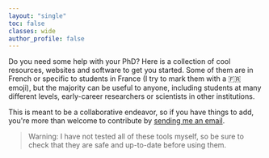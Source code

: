 ```yaml
---
layout: "single"
toc: false
classes: wide
author_profile: false
---
```


Do you need some help with your PhD? Here is a collection of cool resources, websites and software to get you started. Some of them are in French or specific to students in France (I try to mark them with a 🇫🇷 emoji), but the majority can be useful to anyone, including students at many different levels, early-career researchers or scientists in other institutions.

This is meant to be a collaborative endeavor, so if you have things to add, you're more than welcome to contribute by <a href="mailto:guillaume.dalle@enpc.fr?subject=contributing to PhD Resources">sending me an email</a>.

> Warning: I have not tested all of these tools myself, so be sure to check that they are safe and up-to-date before using them.
